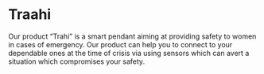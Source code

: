 # Traahi
Our product “​Trahi​” is a smart pendant aiming at providing safety to women in cases of emergency. Our product can help you to connect to your dependable ones at the time of crisis via using sensors which can avert a situation which compromises your safety.
